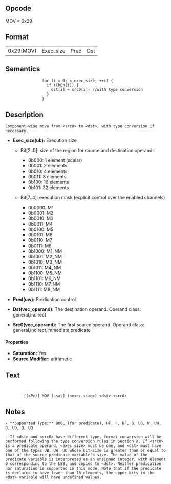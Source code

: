 <!---======================= begin_copyright_notice ============================

Copyright (c) 2019-2021 Intel Corporation

Permission is hereby granted, free of charge, to any person obtaining a copy
of this software and associated documentation files (the "Software"),
to deal in the Software without restriction, including without limitation
the rights to use, copy, modify, merge, publish, distribute, sublicense,
and/or sell copies of the Software, and to permit persons to whom
the Software is furnished to do so, subject to the following conditions:

The above copyright notice and this permission notice shall be included
in all copies or substantial portions of the Software.

THE SOFTWARE IS PROVIDED "AS IS", WITHOUT WARRANTY OF ANY KIND, EXPRESS OR
IMPLIED, INCLUDING BUT NOT LIMITED TO THE WARRANTIES OF MERCHANTABILITY,
FITNESS FOR A PARTICULAR PURPOSE AND NONINFRINGEMENT. IN NO EVENT SHALL THE
AUTHORS OR COPYRIGHT HOLDERS BE LIABLE FOR ANY CLAIM, DAMAGES OR OTHER
LIABILITY, WHETHER IN AN ACTION OF CONTRACT, TORT OR OTHERWISE, ARISING
FROM, OUT OF OR IN CONNECTION WITH THE SOFTWARE OR THE USE OR OTHER DEALINGS
IN THE SOFTWARE.

============================= end_copyright_notice ==========================-->

 

## Opcode

  MOV = 0x29

## Format

| | | | |
| --- | --- | --- | --- |
| 0x29(MOV) | Exec_size | Pred | Dst | Src0 |


## Semantics




                    for (i = 0; < exec_size; ++i) {
                      if (ChEn[i]) {
                        dst[i] = src0[i]; //with type conversion
                      }
                    }

## Description


    Component-wise move from <src0> to <dst>, with type conversion if necessary.

- **Exec_size(ub):** Execution size
 
  - Bit[2..0]: size of the region for source and destination operands
 
    - 0b000:  1 element (scalar) 
    - 0b001:  2 elements 
    - 0b010:  4 elements 
    - 0b011:  8 elements 
    - 0b100:  16 elements 
    - 0b101:  32 elements 
  - Bit[7..4]: execution mask (explicit control over the enabled channels)
 
    - 0b0000:  M1 
    - 0b0001:  M2 
    - 0b0010:  M3 
    - 0b0011:  M4 
    - 0b0100:  M5 
    - 0b0101:  M6 
    - 0b0110:  M7 
    - 0b0111:  M8 
    - 0b1000:  M1_NM 
    - 0b1001:  M2_NM 
    - 0b1010:  M3_NM 
    - 0b1011:  M4_NM 
    - 0b1100:  M5_NM 
    - 0b1101:  M6_NM 
    - 0b1110:  M7_NM 
    - 0b1111:  M8_NM
- **Pred(uw):** Predication control

- **Dst(vec_operand):** The destination operand. Operand class: general,indirect

- **Src0(vec_operand):** The first source operand. Operand class: general,indirect,immediate,predicate

#### Properties
- **Saturation:** Yes 
- **Source Modifier:** arithmetic 


## Text
```
    

		[(<P>)] MOV [.sat] (<exec_size>) <dst> <src0>
```



## Notes



    - **Supported Type:** BOOL (for predicate), HF, F, DF, B, UB, W, UW, D, UD, Q, UQ

    - If <dst> and <src0> have different type, format conversion will be performed following the type conversion rules in Section X. If <src0> is a predicate operand, <exec_size> must be one, and <dst> must have one of the types UB, UW, UD whose bit-size is greater than or equal to that of the source predicate variable's size. The value of the predicate variable is interpreted as an unsigned integer, with element 0 corresponding to the LSB, and copied to <dst>. Neither predication nor saturation is supported in this mode. Note that if the predicate is declared to have fewer than 16 elements, the upper bits in the <dst> variable will have undefined values.
